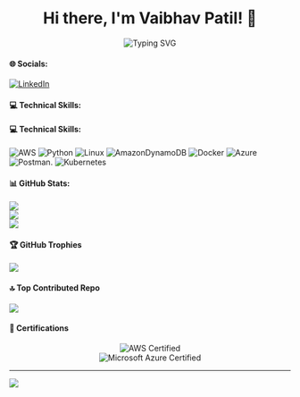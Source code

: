 <div align="center">
  <h1>Hi there, I'm Vaibhav Patil! 👋</h1>
  <img src="https://readme-typing-svg.herokuapp.com?font=Jetbrains+Mono&size=30&duration=3000&color=36BCF7&center=true&vCenter=true&width=700&lines=DevOps+and+Cloud+Computing+Enthusiast;Always+Learning+New+Things" alt="Typing SVG">
</div>

#### 🌐 Socials:
[![LinkedIn](https://img.shields.io/badge/LinkedIn-%230077B5.svg?logo=linkedin&logoColor=white)](https://linkedin.com/in/vaibhavpatil8085)

#### 💻 Technical Skills:


#### 💻 Technical Skills:
![AWS](https://img.shields.io/badge/AWS-%23FF9900.svg?style=plastic&logo=amazon-aws&logoColor=white) ![Python](https://img.shields.io/badge/python-3670A0?style=plastic&logo=python&logoColor=ffdd54) ![Linux](https://img.shields.io/badge/Linux-%230db7ed.svg?style=plastic&logo=linux&logoColor=black) ![AmazonDynamoDB](https://img.shields.io/badge/Amazon%20DynamoDB-4053D6?style=plastic&logo=Amazon%20DynamoDB&logoColor=white) ![Docker](https://img.shields.io/badge/docker-%230db7ed.svg?style=plastic&logo=docker&logoColor=white) ![Azure](https://img.shields.io/badge/Azure-%230db7ed.svg?style=plastic&logo=Azure&logoColor=Blue) ![Postman](https://img.shields.io/badge/Postman-FF6C37?style=plastic&logo=postman&logoColor=white). ![Kubernetes](https://img.shields.io/badge/Kubernetes-%230db7ed.svg?style=plastic&logo=Kubernetes&logoColor=Green)

#### 📊 GitHub Stats:
![](https://github-readme-stats.vercel.app/api?username=vaibhavpatil1212&theme=nightowl&hide_border=false&include_all_commits=true&count_private=true)<br/>
![](https://github-readme-streak-stats.herokuapp.com/?user=vaibhavpatil1212d&theme=nightowl&hide_border=false)<br/>
![](https://github-readme-stats.vercel.app/api/top-langs/?username=vaibhavpatil1212&theme=nightowl&hide_border=false&include_all_commits=true&count_private=true&layout=compact)

#### 🏆 GitHub Trophies
![](https://github-profile-trophy.vercel.app/?username=vaibhavpatil1212&theme=apprentice&no-frame=true&no-bg=false&margin-w=4)

#### 🔝 Top Contributed Repo
![](https://github-contributor-stats.vercel.app/api?username=vaibhavpatil1212&limit=5&theme=monokai&combine_all_yearly_contributions=true)

#### 📜 Certifications
<div align="center">
  <img src="https://img.shields.io/badge/AWS%20Certified-232F3E?style=for-the-badge&logo=amazon-aws&logoColor=white" alt="AWS Certified">
</div>

<div align="center">
  <img src="https://img.shields.io/badge/Microsoft%20Azure-0078D4?style=for-the-badge&logo=microsoft-azure&logoColor=white" alt="Microsoft Azure Certified">
</div>

---
[![](https://visitcount.itsvg.in/api?id=vaibhavpatil1212&icon=5&color=3)](https://visitcount.itsvg.in)




